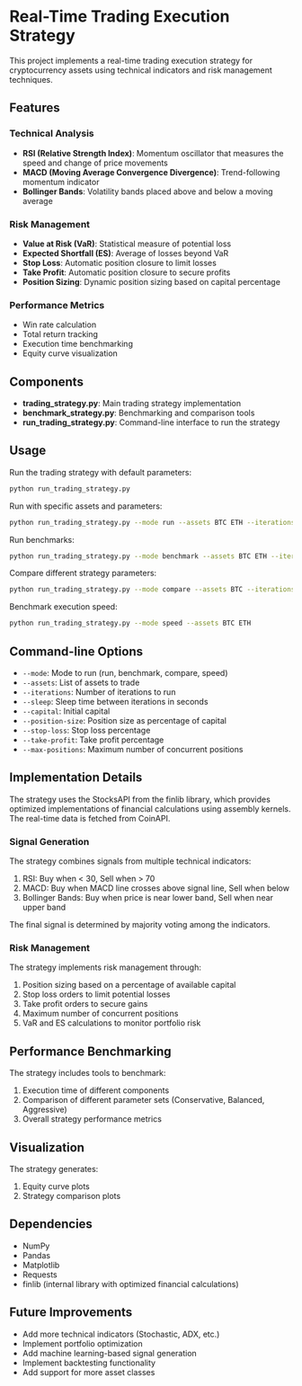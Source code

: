 # Real-Time Trading Execution Strategy

This project implements a real-time trading execution strategy for cryptocurrency assets using technical indicators and risk management techniques.

## Features

### Technical Analysis
- **RSI (Relative Strength Index)**: Momentum oscillator that measures the speed and change of price movements
- **MACD (Moving Average Convergence Divergence)**: Trend-following momentum indicator
- **Bollinger Bands**: Volatility bands placed above and below a moving average

### Risk Management
- **Value at Risk (VaR)**: Statistical measure of potential loss
- **Expected Shortfall (ES)**: Average of losses beyond VaR
- **Stop Loss**: Automatic position closure to limit losses
- **Take Profit**: Automatic position closure to secure profits
- **Position Sizing**: Dynamic position sizing based on capital percentage

### Performance Metrics
- Win rate calculation
- Total return tracking
- Execution time benchmarking
- Equity curve visualization

## Components

- **trading_strategy.py**: Main trading strategy implementation
- **benchmark_strategy.py**: Benchmarking and comparison tools
- **run_trading_strategy.py**: Command-line interface to run the strategy

## Usage

Run the trading strategy with default parameters:
```bash
python run_trading_strategy.py
```

Run with specific assets and parameters:
```bash
python run_trading_strategy.py --mode run --assets BTC ETH --iterations 5 --sleep 10
```

Run benchmarks:
```bash
python run_trading_strategy.py --mode benchmark --assets BTC ETH --iterations 3
```

Compare different strategy parameters:
```bash
python run_trading_strategy.py --mode compare --assets BTC --iterations 2
```

Benchmark execution speed:
```bash
python run_trading_strategy.py --mode speed --assets BTC ETH
```

## Command-line Options

- `--mode`: Mode to run (run, benchmark, compare, speed)
- `--assets`: List of assets to trade
- `--iterations`: Number of iterations to run
- `--sleep`: Sleep time between iterations in seconds
- `--capital`: Initial capital
- `--position-size`: Position size as percentage of capital
- `--stop-loss`: Stop loss percentage
- `--take-profit`: Take profit percentage
- `--max-positions`: Maximum number of concurrent positions

## Implementation Details

The strategy uses the StocksAPI from the finlib library, which provides optimized implementations of financial calculations using assembly kernels. The real-time data is fetched from CoinAPI.

### Signal Generation

The strategy combines signals from multiple technical indicators:
1. RSI: Buy when < 30, Sell when > 70
2. MACD: Buy when MACD line crosses above signal line, Sell when below
3. Bollinger Bands: Buy when price is near lower band, Sell when near upper band

The final signal is determined by majority voting among the indicators.

### Risk Management

The strategy implements risk management through:
1. Position sizing based on a percentage of available capital
2. Stop loss orders to limit potential losses
3. Take profit orders to secure gains
4. Maximum number of concurrent positions
5. VaR and ES calculations to monitor portfolio risk

## Performance Benchmarking

The strategy includes tools to benchmark:
1. Execution time of different components
2. Comparison of different parameter sets (Conservative, Balanced, Aggressive)
3. Overall strategy performance metrics

## Visualization

The strategy generates:
1. Equity curve plots
2. Strategy comparison plots

## Dependencies

- NumPy
- Pandas
- Matplotlib
- Requests
- finlib (internal library with optimized financial calculations)

## Future Improvements

- Add more technical indicators (Stochastic, ADX, etc.)
- Implement portfolio optimization
- Add machine learning-based signal generation
- Implement backtesting functionality
- Add support for more asset classes 